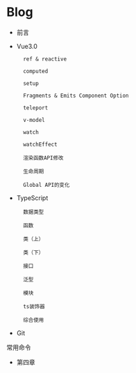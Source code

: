# Blog

* 前言

* Vue3.0

  ```
    ref & reactive

    computed

    setup

    Fragments & Emits Component Option

    teleport

    v-model

    watch

    watchEffect

    渲染函数API修改
  
    生命周期
  
    Global API的变化
  ```

* TypeScript

        数据类型

        函数

        类（上）

        类（下）

        接口

        泛型

        模块

        ts装饰器

        综合使用

* Git

常用命令

* 第四章



